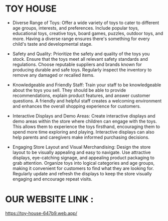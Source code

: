 # TOY HOUSE

* Diverse Range of Toys: Offer a wide variety of toys to cater to different age groups, interests, and preferences. Include popular toys, educational toys, creative toys, board games, puzzles, outdoor toys, and more. Having a diverse range ensures there's something for every child's taste and developmental stage.

* Safety and Quality: Prioritize the safety and quality of the toys you stock. Ensure that the toys meet all relevant safety standards and regulations. Choose reputable suppliers and brands known for producing durable and safe toys. Regularly inspect the inventory to remove any damaged or recalled items.

* Knowledgeable and Friendly Staff: Train your staff to be knowledgeable about the toys you sell. They should be able to provide recommendations, explain product features, and answer customer questions. A friendly and helpful staff creates a welcoming environment and enhances the overall shopping experience for customers.

* Interactive Displays and Demo Areas: Create interactive displays and demo areas within the store where children can engage with the toys. This allows them to experience the toys firsthand, encouraging them to spend more time exploring and playing. Interactive displays can also help parents and caregivers make informed purchasing decisions.

* Engaging Store Layout and Visual Merchandising: Design the store layout to be visually appealing and easy to navigate. Use attractive displays, eye-catching signage, and appealing product packaging to grab attention. Organize toys into logical categories and age groups, making it convenient for customers to find what they are looking for. Regularly update and refresh the displays to keep the store visually engaging and encourage repeat visits.


# OUR WEBSITE LINK :
https://toy-house-647b9.web.app/
